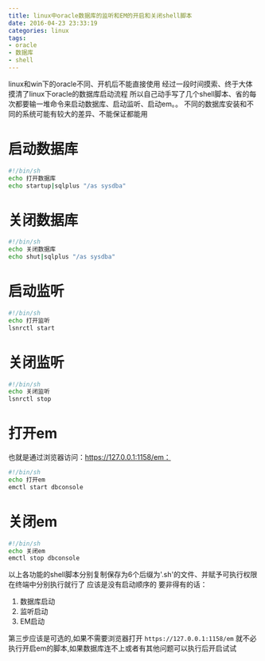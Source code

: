 ```yaml
---
title: linux中oracle数据库的监听和EM的开启和关闭shell脚本
date: 2016-04-23 23:33:19
categories: linux
tags:
- oracle
- 数据库
- shell
---
```


linux和win下的oracle不同、开机后不能直接使用
经过一段时间摸索、终于大体摸清了linux下oracle的数据库启动流程
所以自己动手写了几个shell脚本、省的每次都要输一堆命令来启动数据库、启动监听、启动em。。
不同的数据库安装和不同的系统可能有较大的差异、不能保证都能用

# 启动数据库
```bash
#!/bin/sh
echo 打开数据库
echo startup|sqlplus "/as sysdba"
```

# 关闭数据库
```bash
#!/bin/sh
echo 关闭数据库
echo shut|sqlplus "/as sysdba"
```

# 启动监听
```bash
#!/bin/sh
echo 打开监听
lsnrctl start
```

# 关闭监听
```bash
#!/bin/sh
echo 关闭监听
lsnrctl stop
```

# 打开em
也就是通过浏览器访问：https://127.0.0.1:1158/em：
```bash
#!/bin/sh
echo 打开em
emctl start dbconsole
```

# 关闭em
```bash
#!/bin/sh
echo 关闭em
emctl stop dbconsole
```

以上各功能的shell脚本分别复制保存为6个后缀为'.sh'的文件、并赋予可执行权限
在终端中分别执行就行了
应该是没有启动顺序的
要非得有的话：
1. 数据库启动
2. 监听启动
3. EM启动

第三步应该是可选的,如果不需要浏览器打开
`https://127.0.0.1:1158/em`
就不必执行开启em的脚本,如果数据库连不上或者有其他问题可以执行后开启试试
